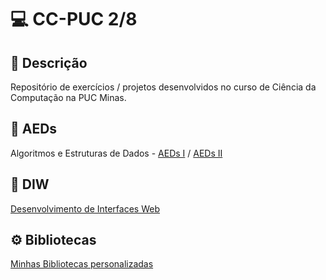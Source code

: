 # 💻 CC-PUC 2/8

## 📝 Descrição
Repositório de exercícios / projetos desenvolvidos no curso de Ciência da Computação na PUC Minas.

## 📁 AEDs
Algoritmos e Estruturas de Dados - [AEDs I](AEDs/AEDsI) / [AEDs II](AEDsII)

## 📁 DIW
[Desenvolvimento de Interfaces Web](DIW)

## ⚙️ Bibliotecas
[Minhas Bibliotecas personalizadas](Bibliotecas)
